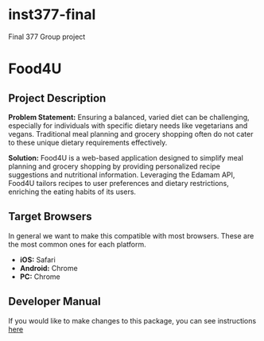 # inst377-final
Final 377 Group project

# Food4U

## Project Description
**Problem Statement:** Ensuring a balanced, varied diet can be challenging, especially for individuals with specific dietary needs like vegetarians and vegans. Traditional meal planning and grocery shopping often do not cater to these unique dietary requirements effectively.

**Solution:** Food4U is a web-based application designed to simplify meal planning and grocery shopping by providing personalized recipe suggestions and nutritional information. Leveraging the Edamam API, Food4U tailors recipes to user preferences and dietary restrictions, enriching the eating habits of its users.

## Target Browsers
In general we want to make this compatible with most browsers. These are the
most common ones for each platform.
- **iOS:** Safari
- **Android:** Chrome 
- **PC:** Chrome


## Developer Manual
If you would like to make changes to this package, you can see instructions [here](docs/man.md)



